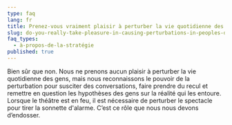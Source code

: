 ```yaml
---
type: faq
lang: fr
title: Prenez-vous vraiment plaisir à perturber la vie quotidienne des gens ?
slug: do-you-really-take-pleasure-in-causing-perturbations-in-peoples-daily-lives
faq_types:
  - à-propos-de-la-stratégie
published: true
---
```

Bien sûr que non. Nous ne prenons aucun plaisir à perturber la vie quotidienne des gens, mais nous reconnaissons le pouvoir de la perturbation pour susciter des conversations, faire prendre du recul et remettre en question les hypothèses des gens sur la réalité qui les entoure. Lorsque le théâtre est en feu, il est nécessaire de perturber le spectacle pour tirer la sonnette d'alarme. C’est ce rôle que nous nous devons d’endosser.
